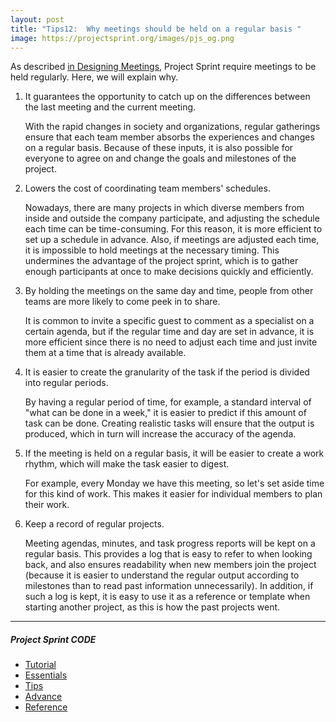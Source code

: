 ```yaml
---
layout: post
title: "Tips12:  Why meetings should be held on a regular basis "
image: https://projectsprint.org/images/pjs_og.png
---
```


As described [in Designing Meetings](../tutorial/section2-3), Project Sprint require meetings to be held regularly. Here, we will explain why.

1. It guarantees the opportunity to catch up on the differences between the last meeting and the current meeting.

   With the rapid changes in society and organizations, regular gatherings ensure that each team member absorbs the experiences and changes on a regular basis. Because of these inputs, it is also possible for everyone to agree on and change the goals and milestones of the project.

2. Lowers the cost of coordinating team members' schedules.

   Nowadays, there are many projects in which diverse members from inside and outside the company participate, and adjusting the schedule each time can be time-consuming. For this reason, it is more efficient to set up a schedule in advance. Also, if meetings are adjusted each time, it is impossible to hold meetings at the necessary timing. This undermines the advantage of the project sprint, which is to gather enough participants at once to make decisions quickly and efficiently.

3. By holding the meetings on the same day and time, people from other teams are more likely to come peek in to share.

   It is common to invite a specific guest to comment as a specialist on a certain agenda, but if the regular time and day are set in advance, it is more efficient since there is no need to adjust each time and just invite them at a time that is already available.

4. It is easier to create the granularity of the task if the period is divided into regular periods.

   By having a regular period of time, for example, a standard interval of "what can be done in a week," it is easier to predict if this amount of task can be done. Creating realistic tasks will ensure that the output is produced, which in turn will increase the accuracy of the agenda.

5. If the meeting is held on a regular basis, it will be easier to create a work rhythm, which will make the task easier
   to digest.

   For example, every Monday we have this meeting, so let's set aside time for this kind of work. This makes it easier for individual members to plan their work.

6. Keep a record of regular projects.

   Meeting agendas, minutes, and task progress reports will be kept on a regular basis. This provides a log that is easy to refer to when looking back, and also ensures readability when new members join the project (because it is easier to understand the regular output according to milestones than to read past information unnecessarily). In addition, if such a log is kept, it is easy to use it as a reference or template when starting another project, as this is how the past projects went.

---

##### Project Sprint CODE
- [Tutorial](../tutorial/index.md)
- [Essentials](../essentials.md)
- [Tips](../tips/index.md)
- [Advance](../advance.md)
- [Reference](../reference.md)
